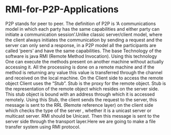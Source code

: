 # RMI-for-P2P-Applications

P2P stands for peer to peer. The definition of P2P is ‘A communications model in which each party has the same capabilities and either party can initiate a communication session’.Unlike classic server/client model, where the client always initiates the communication by sending a request and the server can only send a response, in a P2P model all the participants are called ‘peers’ and have the same capabilities.
The base Technology of the software is java RMI (Remote Method Invocation). Using this technology One can execute the methods present on another machine without actually accessing it. All the processing is done on a remote machine and if the method is returning any value this value is transferred through the channel and received on the local machine. On the Client side to access the remote object Client uses the “Stub”. Stub is the proxy for the remote object. Stub is the representation of the remote object which resides on the server side. This stub object is bound with an address through which it is accessed remotely. Using this Stub, the client sends the request to the server, this message is sent to the RRL (Remote reference layer) on the client side which checks the type of the server , whether it is a unicast server or multicast server. RMI should be Unicast. Then this message is sent to the server side through the transport layer.Here we are going to make a file transfer system using RMI protocol.
